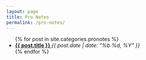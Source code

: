 ```yaml
---
layout: page
title: Pro Notes
permalink: /pro-notes/
---
```


<ul>
{% for post in site.categories.pronotes %}
  <li>
    <a href="{{ post.url }}">
      <b>{{ post.title }} </b></a> 
      <i>{{ post.date | date: "%b %d, %Y" }}</i>
  </li>
{% endfor %}
</ul>
